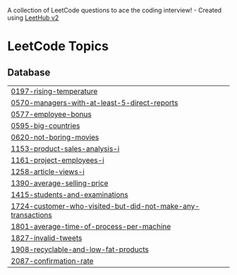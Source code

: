 A collection of LeetCode questions to ace the coding interview! - Created using [LeetHub v2](https://github.com/arunbhardwaj/LeetHub-2.0)
<!---LeetCode Topics Start-->
# LeetCode Topics
## Database
|  |
| ------- |
| [0197-rising-temperature](https://github.com/Roshan-Barkane/leetcode-top-50-SQL-problem/tree/master/0197-rising-temperature) |
| [0570-managers-with-at-least-5-direct-reports](https://github.com/Roshan-Barkane/leetcode-top-50-SQL-problem/tree/master/0570-managers-with-at-least-5-direct-reports) |
| [0577-employee-bonus](https://github.com/Roshan-Barkane/leetcode-top-50-SQL-problem/tree/master/0577-employee-bonus) |
| [0595-big-countries](https://github.com/Roshan-Barkane/leetcode-top-50-SQL-problem/tree/master/0595-big-countries) |
| [0620-not-boring-movies](https://github.com/Roshan-Barkane/leetcode-top-50-SQL-problem/tree/master/0620-not-boring-movies) |
| [1153-product-sales-analysis-i](https://github.com/Roshan-Barkane/leetcode-top-50-SQL-problem/tree/master/1153-product-sales-analysis-i) |
| [1161-project-employees-i](https://github.com/Roshan-Barkane/leetcode-top-50-SQL-problem/tree/master/1161-project-employees-i) |
| [1258-article-views-i](https://github.com/Roshan-Barkane/leetcode-top-50-SQL-problem/tree/master/1258-article-views-i) |
| [1390-average-selling-price](https://github.com/Roshan-Barkane/leetcode-top-50-SQL-problem/tree/master/1390-average-selling-price) |
| [1415-students-and-examinations](https://github.com/Roshan-Barkane/leetcode-top-50-SQL-problem/tree/master/1415-students-and-examinations) |
| [1724-customer-who-visited-but-did-not-make-any-transactions](https://github.com/Roshan-Barkane/leetcode-top-50-SQL-problem/tree/master/1724-customer-who-visited-but-did-not-make-any-transactions) |
| [1801-average-time-of-process-per-machine](https://github.com/Roshan-Barkane/leetcode-top-50-SQL-problem/tree/master/1801-average-time-of-process-per-machine) |
| [1827-invalid-tweets](https://github.com/Roshan-Barkane/leetcode-top-50-SQL-problem/tree/master/1827-invalid-tweets) |
| [1908-recyclable-and-low-fat-products](https://github.com/Roshan-Barkane/leetcode-top-50-SQL-problem/tree/master/1908-recyclable-and-low-fat-products) |
| [2087-confirmation-rate](https://github.com/Roshan-Barkane/leetcode-top-50-SQL-problem/tree/master/2087-confirmation-rate) |
<!---LeetCode Topics End-->